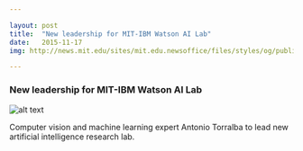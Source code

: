 ```yaml
---

layout: post
title:  "New leadership for MIT-IBM Watson AI Lab"
date:   2015-11-17
img: http://news.mit.edu/sites/mit.edu.newsoffice/files/styles/og/public/images/2017/MIT-IBM-antonio-torralba-2017.jpeg

---
```


### New leadership for MIT-IBM Watson AI Lab

![alt text](http://news.mit.edu/sites/mit.edu.newsoffice/files/styles/og/public/images/2017/MIT-IBM-antonio-torralba-2017.jpeg "Logo Title Text 1")

Computer vision and machine learning expert Antonio Torralba to lead new artificial intelligence research lab.
